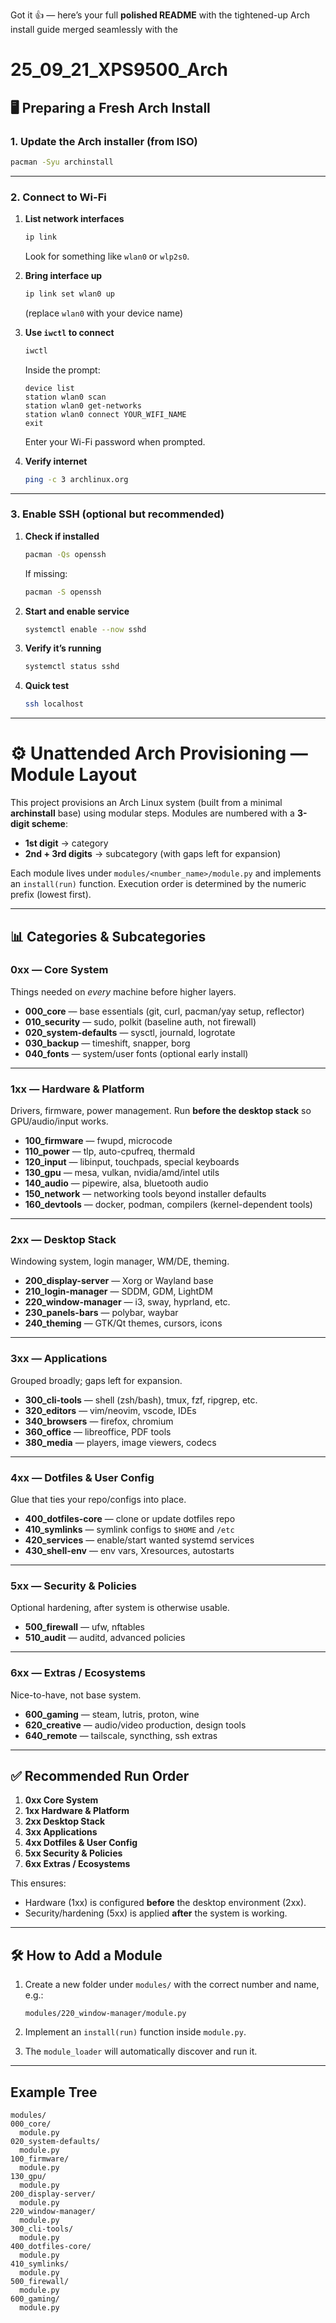 Got it 👍 — here’s your full **polished README** with the tightened-up Arch install guide merged seamlessly with the 
# 25_09_21_XPS9500_Arch

## 🖥️ Preparing a Fresh Arch Install

### 1. Update the Arch installer (from ISO)
```bash
pacman -Syu archinstall
````

---

### 2. Connect to Wi-Fi

1. **List network interfaces**

   ```bash
   ip link
   ```

   Look for something like `wlan0` or `wlp2s0`.

2. **Bring interface up**

   ```bash
   ip link set wlan0 up
   ```

   (replace `wlan0` with your device name)

3. **Use `iwctl` to connect**

   ```bash
   iwctl
   ```

   Inside the prompt:

   ```
   device list
   station wlan0 scan
   station wlan0 get-networks
   station wlan0 connect YOUR_WIFI_NAME
   exit
   ```

   Enter your Wi-Fi password when prompted.

4. **Verify internet**

   ```bash
   ping -c 3 archlinux.org
   ```

---

### 3. Enable SSH (optional but recommended)

1. **Check if installed**

   ```bash
   pacman -Qs openssh
   ```

   If missing:

   ```bash
   pacman -S openssh
   ```

2. **Start and enable service**

   ```bash
   systemctl enable --now sshd
   ```

3. **Verify it’s running**

   ```bash
   systemctl status sshd
   ```

4. **Quick test**

   ```bash
   ssh localhost
   ```

---

# ⚙️ Unattended Arch Provisioning — Module Layout

This project provisions an Arch Linux system (built from a minimal **archinstall** base) using modular steps.
Modules are numbered with a **3-digit scheme**:

* **1st digit** → category
* **2nd + 3rd digits** → subcategory (with gaps left for expansion)

Each module lives under `modules/<number_name>/module.py` and implements an `install(run)` function.
Execution order is determined by the numeric prefix (lowest first).

---

## 📊 Categories & Subcategories

### 0xx — Core System

Things needed on *every* machine before higher layers.

* **000\_core** — base essentials (git, curl, pacman/yay setup, reflector)
* **010\_security** — sudo, polkit (baseline auth, not firewall)
* **020\_system-defaults** — sysctl, journald, logrotate
* **030\_backup** — timeshift, snapper, borg
* **040\_fonts** — system/user fonts (optional early install)

---

### 1xx — Hardware & Platform

Drivers, firmware, power management. Run **before the desktop stack** so GPU/audio/input works.

* **100\_firmware** — fwupd, microcode
* **110\_power** — tlp, auto-cpufreq, thermald
* **120\_input** — libinput, touchpads, special keyboards
* **130\_gpu** — mesa, vulkan, nvidia/amd/intel utils
* **140\_audio** — pipewire, alsa, bluetooth audio
* **150\_network** — networking tools beyond installer defaults
* **160\_devtools** — docker, podman, compilers (kernel-dependent tools)

---

### 2xx — Desktop Stack

Windowing system, login manager, WM/DE, theming.

* **200\_display-server** — Xorg or Wayland base
* **210\_login-manager** — SDDM, GDM, LightDM
* **220\_window-manager** — i3, sway, hyprland, etc.
* **230\_panels-bars** — polybar, waybar
* **240\_theming** — GTK/Qt themes, cursors, icons

---

### 3xx — Applications

Grouped broadly; gaps left for expansion.

* **300\_cli-tools** — shell (zsh/bash), tmux, fzf, ripgrep, etc.
* **320\_editors** — vim/neovim, vscode, IDEs
* **340\_browsers** — firefox, chromium
* **360\_office** — libreoffice, PDF tools
* **380\_media** — players, image viewers, codecs

---

### 4xx — Dotfiles & User Config

Glue that ties your repo/configs into place.

* **400\_dotfiles-core** — clone or update dotfiles repo
* **410\_symlinks** — symlink configs to `$HOME` and `/etc`
* **420\_services** — enable/start wanted systemd services
* **430\_shell-env** — env vars, Xresources, autostarts

---

### 5xx — Security & Policies

Optional hardening, after system is otherwise usable.

* **500\_firewall** — ufw, nftables
* **510\_audit** — auditd, advanced policies

---

### 6xx — Extras / Ecosystems

Nice-to-have, not base system.

* **600\_gaming** — steam, lutris, proton, wine
* **620\_creative** — audio/video production, design tools
* **640\_remote** — tailscale, syncthing, ssh extras

---

## ✅ Recommended Run Order

1. **0xx Core System**
2. **1xx Hardware & Platform**
3. **2xx Desktop Stack**
4. **3xx Applications**
5. **4xx Dotfiles & User Config**
6. **5xx Security & Policies**
7. **6xx Extras / Ecosystems**

This ensures:

* Hardware (1xx) is configured **before** the desktop environment (2xx).
* Security/hardening (5xx) is applied **after** the system is working.

---

## 🛠 How to Add a Module

1. Create a new folder under `modules/` with the correct number and name, e.g.:

   ```
   modules/220_window-manager/module.py
   ```
2. Implement an `install(run)` function inside `module.py`.
3. The `module_loader` will automatically discover and run it.

---

## Example Tree

```
modules/
000_core/
  module.py
020_system-defaults/
  module.py
100_firmware/
  module.py
130_gpu/
  module.py
200_display-server/
  module.py
220_window-manager/
  module.py
300_cli-tools/
  module.py
400_dotfiles-core/
  module.py
410_symlinks/
  module.py
500_firewall/
  module.py
600_gaming/
  module.py
```
